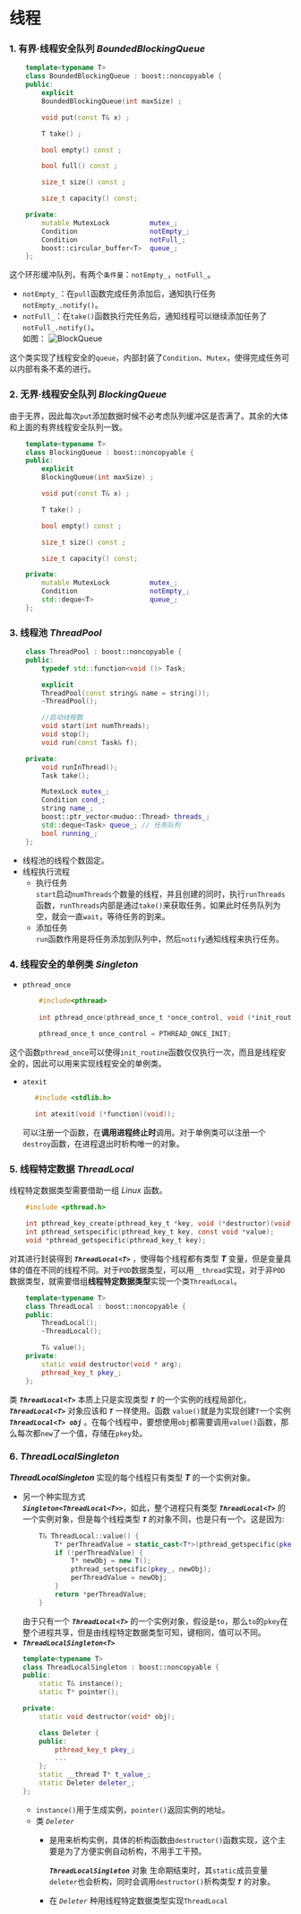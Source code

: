 # 线程

### 1. 有界·线程安全队列 ***BoundedBlockingQueue*** 
```cpp
    template<typename T>
    class BoundedBlockingQueue : boost::noncopyable {
    public:
        explicit 
        BoundedBlockingQueue(int maxSize) ;

        void put(const T& x) ;

        T take() ;

        bool empty() const ;

        bool full() const ;

        size_t size() const ;

        size_t capacity() const;

    private:
        mutable MutexLock          mutex_;
        Condition                  notEmpty_;
        Condition                  notFull_;
        boost::circular_buffer<T>  queue_;
    };
```
这个环形缓冲队列，有两个`条件量`：`notEmpty_`，`notFull_`。
+ `notEmpty_`：在`pull`函数完成任务添加后，通知执行任务`notEmpty_.notify()`。
+ `notFull_`：在`take()`函数执行完任务后，通知线程可以继续添加任务了`notFull_.notify()`。  
如图：   ![BlockQueue](BlockQueue.jpg)

这个类实现了线程安全的`queue`，内部封装了`Condition`、`Mutex`，使得完成任务可以内部有条不紊的进行。
### 2. 无界·线程安全队列 ***BlockingQueue***
由于无界，因此每次`put`添加数据时候不必考虑队列缓冲区是否满了。其余的大体和上面的有界线程安全队列一致。
```cpp
    template<typename T>
    class BlockingQueue : boost::noncopyable {
    public:
        explicit 
        BlockingQueue(int maxSize) ;

        void put(const T& x) ;

        T take() ;

        bool empty() const ;

        size_t size() const ;

        size_t capacity() const;

    private:
        mutable MutexLock          mutex_;
        Condition                  notEmpty_;
        std::deque<T>              queue_;
    };
```
###  3. 线程池  ***ThreadPool***
```cpp
    class ThreadPool : boost::noncopyable {
    public:
        typedef std::function<void ()> Task;

        explicit 
        ThreadPool(const string& name = string());
        ~ThreadPool();

        //启动线程数
        void start(int numThreads);
        void stop();
        void run(const Task& f);

    private:
        void runInThread();
        Task take();

        MutexLock mutex_;
        Condition cond_;
        string name_;
        boost::ptr_vector<muduo::Thread> threads_; 
        std::deque<Task> queue_; // 任务队列
        bool running_;
    };
```
+ 线程池的线程个数固定。
+ 线程执行流程  
    + 执行任务   
    `start`启动`numThreads`个数量的线程，并且创建的同时，执行`runThreads`函数，`runThreads`内部是通过`take()`来获取任务，如果此时任务队列为空，就会一直`wait`，等待任务的到来。
    + 添加任务  
    `run`函数作用是将任务添加到队列中，然后`notify`通知线程来执行任务。

### 4. 线程安全的单例类 ***Singleton***
+ `pthread_once`
    ```c
        #include<pthread>
        
        int pthread_once(pthread_once_t *once_control, void (*init_routine)(void));
        
        pthread_once_t once_control = PTHREAD_ONCE_INIT;
    ```
这个函数`pthread_once`可以使得`init_routine`函数仅仅执行一次，而且是线程安全的，因此可以用来实现线程安全的单例类。
+ `atexit`
    ```c
       #include <stdlib.h>

       int atexit(void (*function)(void));
    ```
    可以注册一个函数，在**调用进程终止时**调用。对于单例类可以注册一个`destroy`函数，在进程退出时析构唯一的对象。

### 5. 线程特定数据 ***ThreadLocal***
线程特定数据类型需要借助一组 *Linux* 函数。
```c
    #include <pthread.h>

    int pthread_key_create(pthread_key_t *key, void (*destructor)(void*));
    int pthread_setspecific(pthread_key_t key, const void *value);
    void *pthread_getspecific(pthread_key_t key);
```
对其进行封装得到 ***`ThreadLocal<T>`*** ，使得每个线程都有类型 ***T*** 变量，但是变量具体的值在不同的线程不同。对于`POD`数据类型，可以用`__thread`实现，对于非`POD`数据类型，就需要借组**线程特定数据类型**实现一个类`ThreadLocal`。
```cpp
    template<typename T>
    class ThreadLocal : boost::noncopyable {
    public:
        ThreadLocal();
        ~ThreadLocal();

        T& value();        
    private:
        static void destructor(void * arg);
        pthread_key_t pkey_;
    };
```
类 ***`ThreadLocal<T>`*** 本质上只是实现类型 ***`T`*** 的一个实例的线程局部化，***`ThreadLocal<T>`*** 对象应该和 ***`T`*** 一样使用。函数 `value()`就是为实现创建`T`一个实例 ***`ThreadLocal<T> obj`*** 。在每个线程中，要想使用`obj`都需要调用`value()`函数，那么每次都`new`了一个值，存储在`pkey`处。

### 6.  ***ThreadLocalSingleton*** 
***ThreadLocalSingleton<T>*** 实现的每个线程只有类型 ***T*** 的一个实例对象。

+ 另一个种实现方式  
    ***`Singleton<ThreadLocal<T>>`***，如此，整个进程只有类型 ***`ThreadLocal<T>`*** 的一个实例对象，但是每个线程类型 ***`T`*** 的对象不同，也是只有一个。这是因为:  
    ```cpp
        T& ThreadLocal::value() {            
            T* perThreadValue = static_cast<T*>(pthread_getspecific(pkey_));
            if (!perThreadValue) {
                T* newObj = new T();
                pthread_setspecific(pkey_, newObj); 
                perThreadValue = newObj;
            }
            return *perThreadValue;
        }
    ```
    由于只有一个 ***`ThreadLocal<T>`*** 的一个实例对象，假设是`to`，那么`to`的`pkey`在整个进程共享，但是由线程特定数据类型可知，键相同，值可以不同。
+ ***`ThreadLocalSingleton<T>`*** 
    ```cpp
    template<typename T>
    class ThreadLocalSingleton : boost::noncopyable {
    public:
        static T& instance();
        static T* pointer();

    private:
        static void destructor(void* obj);

        class Deleter {
        public: 
            pthread_key_t pkey_;
            ...
        };
        static __thread T* t_value_;
        static Deleter deleter_;
    };
    ```
    + `instance()`用于生成实例，`pointer()`返回实例的地址。  
    + 类 *`Deleter`* 
        + 是用来析构实例，具体的析构函数由`destructor()`函数实现，这个主要是为了方便实例自动析构，不用手工干预。
        
            ***`ThreadLocalSingleton`*** 对象 生命期结束时，其`static`成员变量`deleter`也会析构，同时会调用`destructor()`析构类型 ***`T`*** 的对象。
        + 在 *`Deleter`* 种用线程特定数据类型实现`ThreadLocal`
    
